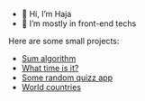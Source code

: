 - 👋 Hi, I’m Haja
- 👀 I’m mostly in front-end techs

Here are some small projects:
- [Sum algorithm](https://haja-dev.github.io/algo-somme/)
- [What time is it?](https://analog-clock-ruby.vercel.app/)
- [Some random quizz app](https://ankamantatra.vercel.app/)
- [World countries](https://world-countries-beige.vercel.app/)

<!--- Haja-dev/Haja-dev is a ✨ special ✨ repository because its `README.md` (this file) appears on your GitHub profile.
You can click the Preview link to take a look at your changes.
--->
